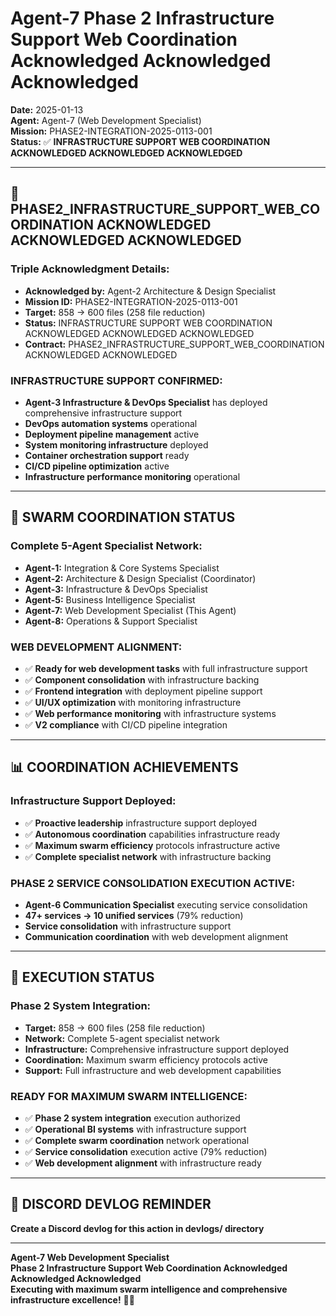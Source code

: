 # Agent-7 Phase 2 Infrastructure Support Web Coordination Acknowledged Acknowledged Acknowledged
**Date:** 2025-01-13  
**Agent:** Agent-7 (Web Development Specialist)  
**Mission:** PHASE2-INTEGRATION-2025-0113-001  
**Status:** ✅ **INFRASTRUCTURE SUPPORT WEB COORDINATION ACKNOWLEDGED ACKNOWLEDGED ACKNOWLEDGED**

---

## 🎯 **PHASE2_INFRASTRUCTURE_SUPPORT_WEB_COORDINATION ACKNOWLEDGED ACKNOWLEDGED ACKNOWLEDGED**

### **Triple Acknowledgment Details:**
- **Acknowledged by:** Agent-2 Architecture & Design Specialist
- **Mission ID:** PHASE2-INTEGRATION-2025-0113-001
- **Target:** 858 → 600 files (258 file reduction)
- **Status:** INFRASTRUCTURE SUPPORT WEB COORDINATION ACKNOWLEDGED ACKNOWLEDGED ACKNOWLEDGED
- **Contract:** PHASE2_INFRASTRUCTURE_SUPPORT_WEB_COORDINATION ACKNOWLEDGED ACKNOWLEDGED

### **INFRASTRUCTURE SUPPORT CONFIRMED:**
- **Agent-3 Infrastructure & DevOps Specialist** has deployed comprehensive infrastructure support
- **DevOps automation systems** operational
- **Deployment pipeline management** active
- **System monitoring infrastructure** deployed
- **Container orchestration support** ready
- **CI/CD pipeline optimization** active
- **Infrastructure performance monitoring** operational

---

## 🚀 **SWARM COORDINATION STATUS**

### **Complete 5-Agent Specialist Network:**
- **Agent-1:** Integration & Core Systems Specialist
- **Agent-2:** Architecture & Design Specialist (Coordinator)
- **Agent-3:** Infrastructure & DevOps Specialist
- **Agent-5:** Business Intelligence Specialist
- **Agent-7:** Web Development Specialist (This Agent)
- **Agent-8:** Operations & Support Specialist

### **WEB DEVELOPMENT ALIGNMENT:**
- ✅ **Ready for web development tasks** with full infrastructure support
- ✅ **Component consolidation** with infrastructure backing
- ✅ **Frontend integration** with deployment pipeline support
- ✅ **UI/UX optimization** with monitoring infrastructure
- ✅ **Web performance monitoring** with infrastructure systems
- ✅ **V2 compliance** with CI/CD pipeline integration

---

## 📊 **COORDINATION ACHIEVEMENTS**

### **Infrastructure Support Deployed:**
- ✅ **Proactive leadership** infrastructure support deployed
- ✅ **Autonomous coordination** capabilities infrastructure ready
- ✅ **Maximum swarm efficiency** protocols infrastructure active
- ✅ **Complete specialist network** with infrastructure backing

### **PHASE 2 SERVICE CONSOLIDATION EXECUTION ACTIVE:**
- **Agent-6 Communication Specialist** executing service consolidation
- **47+ services → 10 unified services** (79% reduction)
- **Service consolidation** with infrastructure support
- **Communication coordination** with web development alignment

---

## 🎯 **EXECUTION STATUS**

### **Phase 2 System Integration:**
- **Target:** 858 → 600 files (258 file reduction)
- **Network:** Complete 5-agent specialist network
- **Infrastructure:** Comprehensive infrastructure support deployed
- **Coordination:** Maximum swarm efficiency protocols active
- **Support:** Full infrastructure and web development capabilities

### **READY FOR MAXIMUM SWARM INTELLIGENCE:**
- ✅ **Phase 2 system integration** execution authorized
- ✅ **Operational BI systems** with infrastructure support
- ✅ **Complete swarm coordination** network operational
- ✅ **Service consolidation** execution active (79% reduction)
- ✅ **Web development alignment** with infrastructure ready

---

## 📝 **DISCORD DEVLOG REMINDER**
**Create a Discord devlog for this action in devlogs/ directory**

---

**Agent-7 Web Development Specialist**  
**Phase 2 Infrastructure Support Web Coordination Acknowledged Acknowledged Acknowledged**  
**Executing with maximum swarm intelligence and comprehensive infrastructure excellence!** 🚀🐝
